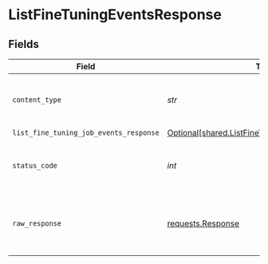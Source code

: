 # ListFineTuningEventsResponse


## Fields

| Field                                                                                                      | Type                                                                                                       | Required                                                                                                   | Description                                                                                                |
| ---------------------------------------------------------------------------------------------------------- | ---------------------------------------------------------------------------------------------------------- | ---------------------------------------------------------------------------------------------------------- | ---------------------------------------------------------------------------------------------------------- |
| `content_type`                                                                                             | *str*                                                                                                      | :heavy_check_mark:                                                                                         | HTTP response content type for this operation                                                              |
| `list_fine_tuning_job_events_response`                                                                     | [Optional[shared.ListFineTuningJobEventsResponse]](../../models/shared/listfinetuningjobeventsresponse.md) | :heavy_minus_sign:                                                                                         | OK                                                                                                         |
| `status_code`                                                                                              | *int*                                                                                                      | :heavy_check_mark:                                                                                         | HTTP response status code for this operation                                                               |
| `raw_response`                                                                                             | [requests.Response](https://requests.readthedocs.io/en/latest/api/#requests.Response)                      | :heavy_minus_sign:                                                                                         | Raw HTTP response; suitable for custom response parsing                                                    |